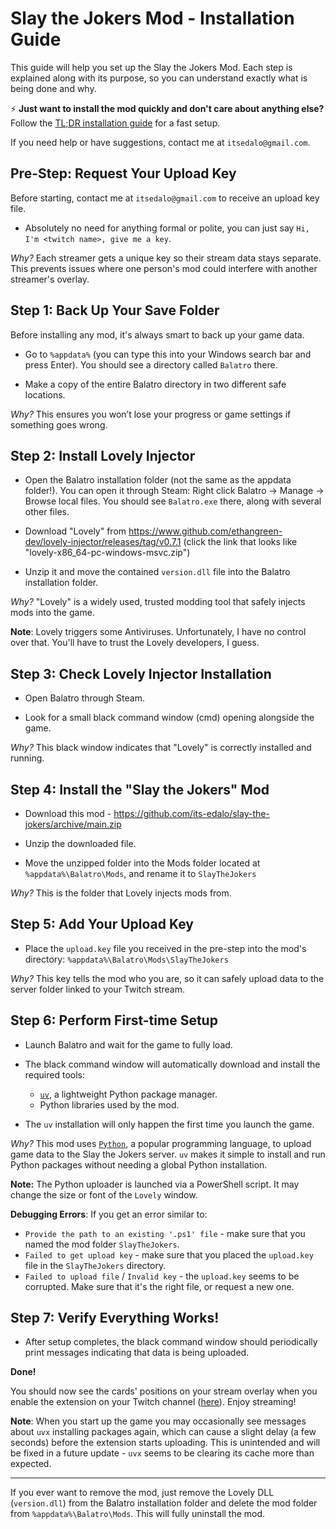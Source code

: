 # Slay the Jokers Mod - Installation Guide

This guide will help you set up the Slay the Jokers Mod. Each step is explained along with its purpose, so you can understand exactly what is being done and why.

⚡ **Just want to install the mod quickly and don't care about anything else?** Follow the [TL;DR installation guide](docs/TLDR-INSTALL.md) for a fast setup.

If you need help or have suggestions, contact me at `itsedalo@gmail.com`.

## Pre-Step: Request Your Upload Key

Before starting, contact me at `itsedalo@gmail.com` to receive an upload key file.  
- Absolutely no need for anything formal or polite, you can just say `Hi, I'm <twitch name>, give me a key`.

*Why?* Each streamer gets a unique key so their stream data stays separate. This prevents issues where one person's mod could interfere with another streamer's overlay.

## Step 1: Back Up Your Save Folder

Before installing any mod, it's always smart to back up your game data.

- Go to `%appdata%` (you can type this into your Windows search bar and press Enter). You should see a directory called `Balatro` there.

- Make a copy of the entire Balatro directory in two different safe locations.

*Why?* This ensures you won’t lose your progress or game settings if something goes wrong.

## Step 2: Install Lovely Injector

- Open the Balatro installation folder (not the same as the appdata folder!). You can open it through Steam: Right click Balatro -> Manage -> Browse local files. You should see `Balatro.exe` there, along with several other files.

- Download "Lovely" from https://www.github.com/ethangreen-dev/lovely-injector/releases/tag/v0.7.1 (click the link that looks like "lovely-x86_64-pc-windows-msvc.zip")

- Unzip it and move the contained `version.dll` file into the Balatro installation folder.

*Why?* "Lovely" is a widely used, trusted modding tool that safely injects mods into the game.

**Note**: Lovely triggers some Antiviruses. Unfortunately, I have no control over that. You'll have to trust the Lovely developers, I guess.

## Step 3: Check Lovely Injector Installation

- Open Balatro through Steam.

- Look for a small black command window (cmd) opening alongside the game.

*Why?* This black window indicates that "Lovely" is correctly installed and running.

## Step 4: Install the "Slay the Jokers" Mod

- Download this mod - https://github.com/its-edalo/slay-the-jokers/archive/main.zip

- Unzip the downloaded file.

- Move the unzipped folder into the Mods folder located at `%appdata%\Balatro\Mods`, and rename it to `SlayTheJokers`

*Why?* This is the folder that Lovely injects mods from.

## Step 5: Add Your Upload Key

- Place the `upload.key` file you received in the pre-step into the mod's directory: `%appdata%\Balatro\Mods\SlayTheJokers`

*Why?* This key tells the mod who you are, so it can safely upload data to the server folder linked to your Twitch stream.

## Step 6: Perform First-time Setup

- Launch Balatro and wait for the game to fully load.

- The black command window will automatically download and install the required tools:
    - [`uv`](https://docs.astral.sh/uv/), a lightweight Python package manager.
    - Python libraries used by the mod.

- The `uv` installation will only happen the first time you launch the game.

*Why?* This mod uses [`Python`](https://www.python.org/), a popular programming language, to upload game data to the Slay the Jokers server. `uv` makes it simple to install and run Python packages without needing a global Python installation.

**Note:** The Python uploader is launched via a PowerShell script. It may change the size or font of the `Lovely` window.  

**Debugging Errors**: If you get an error similar to:  
- `Provide the path to an existing '.ps1' file` - make sure that you named the mod folder `SlayTheJokers`.
- `Failed to get upload key` - make sure that you placed the `upload.key` file in the `SlayTheJokers` directory.
- `Failed to upload file` / `Invalid key` - the `upload.key` seems to be corrupted. Make sure that it's the right file, or request a new one.

## Step 7: Verify Everything Works!

- After setup completes, the black command window should periodically print messages indicating that data is being uploaded.

**Done!**

You should now see the cards' positions on your stream overlay when you enable the extension on your Twitch channel ([here](https://dashboard.twitch.tv/extensions/iaofk5k6d87u31z9uy2joje2fwn347)). Enjoy streaming!

**Note**: When you start up the game you may occasionally see messages about `uvx` installing packages again, which can cause a slight delay (a few seconds) before the extension starts uploading. This is unintended and will be fixed in a future update - `uvx` seems to be clearing its cache more than expected.

---

If you ever want to remove the mod, just remove the Lovely DLL (`version.dll`) from the Balatro installation folder and delete the mod folder from `%appdata%\Balatro\Mods`. This will fully uninstall the mod.